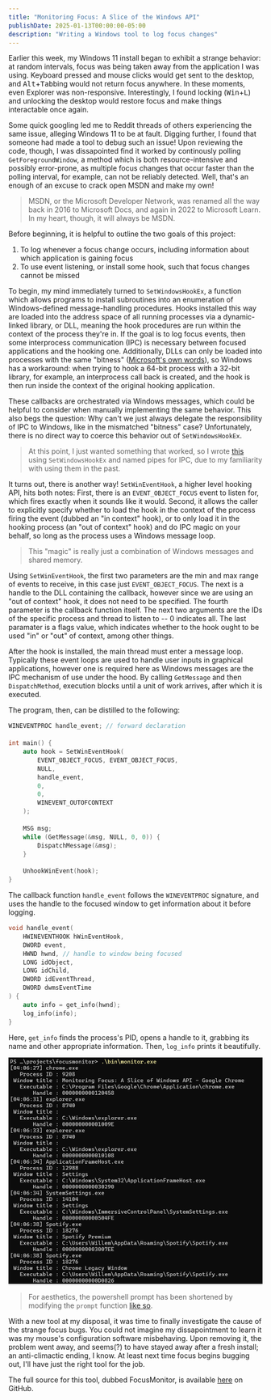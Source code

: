 ```yaml
---
title: "Monitoring Focus: A Slice of the Windows API"
publishDate: 2025-01-13T00:00:00-05:00
description: "Writing a Windows tool to log focus changes"
---
```


Earlier this week, my Windows 11 install began to exhibit a strange behavior: at random intervals, focus was being taken away from the application I was using. Keyboard pressed and mouse clicks would get sent to the desktop, and <kbd>Alt</kbd>+<kbd>Tab</kbd>bing would not return focus anywhere. In these moments, even Explorer was non-responsive. Interestingly, I found locking (<kbd>Win</kbd>+<kbd>L</kbd>) and unlocking the desktop would restore focus and make things interactable once again.

Some quick googling led me to Reddit threads of others experiencing the same issue, alleging Windows 11 to be at fault. Digging further, I found that someone had made a tool to debug such an issue! Upon reviewing the code, though, I was dissapointed find it worked by continously polling `GetForegroundWindow`, a method which is both resource-intensive and possibly error-prone, as multiple focus changes that occur faster than the polling interval, for example, can not be reliably detected. Well, that's an enough of an excuse to crack open MSDN and make my own!

> MSDN, or the Microsoft Developer Network, was renamed all the way back in 2016 to Microsoft Docs, and again in 2022 to Microsoft Learn. In my heart, though, it will always be MSDN.

Before beginning, it is helpful to outline the two goals of this project:
1. To log whenever a focus change occurs, including information about which application is gaining focus
2. To use event listening, or install some hook, such that focus changes cannot be missed

To begin, my mind immediately turned to `SetWindowsHookEx`, a function which allows programs to install subroutines into an enumeration of Windows-defined message-handling procedures. Hooks installed this way are loaded into the address space of all running processes via a dynamic-linked library, or DLL, meaning the hook procedures are run within the context of the process they're in. If the goal is to log focus events, then some interprocess communication (IPC) is necessary between focused applications and the hooking one. Additionally, DLLs can only be loaded into processes with the same "bitness" ([Microsoft's own words](https://learn.microsoft.com/en-us/windows/win32/api/winuser/nf-winuser-setwindowshookexa?redirectedfrom=MSDN#remarks)), so Windows has a workaround: when trying to hook a 64-bit process with a 32-bit library, for example, an interprocess call back is created, and the hook is then run inside the context of the original hooking application.

These callbacks are orchestrated via Windows messages, which could be helpful to consider when manually implementing the same behavior. This also begs the question: Why can't we just always delegate the responsibility of IPC to Windows, like in the mismatched "bitness" case? Unfortunately, there is no direct way to coerce this behavior out of `SetWindowsHookEx`.

> At this point, I just wanted something that worked, so I wrote [this]() using `SetWindowsHookEx` and named pipes for IPC, due to my familiarity with using them in the past.

It turns out, there is another way! `SetWinEventHook`, a higher level hooking API, hits both notes: First, there is an `EVENT_OBJECT_FOCUS` event to listen for, which fires exactly when it sounds like it would. Second, it allows the caller to explicitly specify whether to load the hook in the context of the process firing the event (dubbed an "in context" hook), or to only load it in the hooking process (an "out of context" hook) and do IPC magic on your behalf, so long as the process uses a Windows message loop.

> This "magic" is really just a combination of Windows messages and shared memory.

Using `SetWinEventHook`, the first two parameters are the min and max range of events to receive, in this case just `EVENT_OBJECT_FOCUS`. The next is a handle to the DLL containing the callback, however since we are using an "out of context" hook, it does not need to be specified. The fourth parameter is the callback function itself. The next two arguments are the IDs of the specific process and thread to listen to -- 0 indicates all. The last paramater is a flags value, which indicates whether to the hook ought to be used "in" or "out" of context, among other things.

After the hook is installed, the main thread must enter a message loop. Typically these event loops are used to handle user inputs in graphical applications, however one is required here as Windows messages are the IPC mechanism of use under the hood. By calling `GetMessage` and then `DispatchMethod`, execution blocks until a unit of work arrives, after which it is executed.

The program, then, can be distilled to the following:

```cpp
WINEVENTPROC handle_event; // forward declaration

int main() {
    auto hook = SetWinEventHook(
        EVENT_OBJECT_FOCUS, EVENT_OBJECT_FOCUS,
        NULL,
        handle_event,
        0,
        0,
        WINEVENT_OUTOFCONTEXT
    );

    MSG msg;
    while (GetMessage(&msg, NULL, 0, 0)) {
        DispatchMessage(&msg);
    }

    UnhookWinEvent(hook);
}
```

The callback function `handle_event` follows the `WINEVENTPROC` signature, and uses the handle to the focused window to get information about it before logging.

```cpp
void handle_event(
    HWINEVENTHOOK hWinEventHook,
    DWORD event,
    HWND hwnd, // handle to window being focused
    LONG idObject,
    LONG idChild,
    DWORD idEventThread,
    DWORD dwmsEventTime
) {
    auto info = get_info(hwnd);
    log_info(info);
}
```

Here, `get_info` finds the process's PID, opens a handle to it, grabbing its name and other appropriate information. Then, `log_info` prints it beautifully.

![A screenshot of FocusMonitor running](focusmonitor_screenshot.png)

> For aesthetics, the powershell prompt has been shortened by modifying the `prompt` function [like so](https://stackoverflow.com/a/58575183).

With a new tool at my disposal, it was time to finally investigate the cause of the strange focus bugs. You could not imagine my dissapointment to learn it was my mouse's configuration software misbehaving. Upon removing it, the problem went away, and seems(?) to have stayed away after a fresh install; an anti-climactic ending, I know. At least next time focus begins bugging out, I'll have just the right tool for the job.

The full source for this tool, dubbed FocusMonitor, is available [here](https://github.com/wlenig/focusmonitor) on GitHub.
